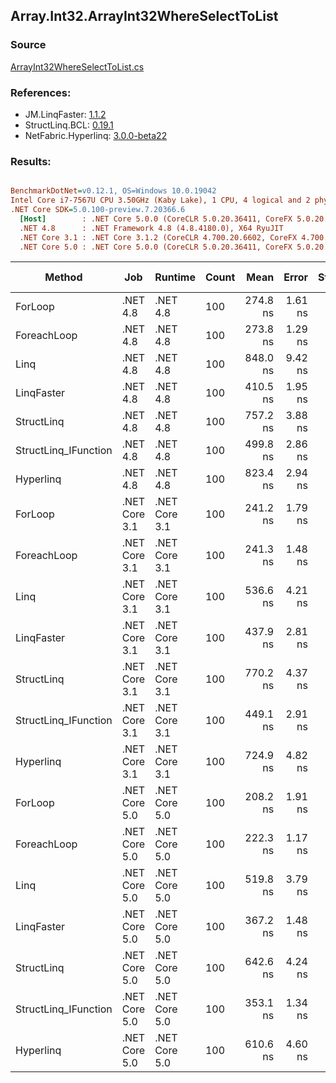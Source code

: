 ﻿## Array.Int32.ArrayInt32WhereSelectToList

### Source
[ArrayInt32WhereSelectToList.cs](../LinqBenchmarks/Array/Int32/ArrayInt32WhereSelectToList.cs)

### References:
- JM.LinqFaster: [1.1.2](https://www.nuget.org/packages/JM.LinqFaster/1.1.2)
- StructLinq.BCL: [0.19.1](https://www.nuget.org/packages/StructLinq.BCL/0.19.1)
- NetFabric.Hyperlinq: [3.0.0-beta22](https://www.nuget.org/packages/NetFabric.Hyperlinq/3.0.0-beta22)

### Results:
``` ini

BenchmarkDotNet=v0.12.1, OS=Windows 10.0.19042
Intel Core i7-7567U CPU 3.50GHz (Kaby Lake), 1 CPU, 4 logical and 2 physical cores
.NET Core SDK=5.0.100-preview.7.20366.6
  [Host]        : .NET Core 5.0.0 (CoreCLR 5.0.20.36411, CoreFX 5.0.20.36411), X64 RyuJIT
  .NET 4.8      : .NET Framework 4.8 (4.8.4180.0), X64 RyuJIT
  .NET Core 3.1 : .NET Core 3.1.2 (CoreCLR 4.700.20.6602, CoreFX 4.700.20.6702), X64 RyuJIT
  .NET Core 5.0 : .NET Core 5.0.0 (CoreCLR 5.0.20.36411, CoreFX 5.0.20.36411), X64 RyuJIT


```
|               Method |           Job |       Runtime | Count |     Mean |   Error |  StdDev | Ratio | RatioSD |  Gen 0 | Gen 1 | Gen 2 | Allocated | Code Size | CacheMisses/Op | BranchMispredictions/Op |
|--------------------- |-------------- |-------------- |------ |---------:|--------:|--------:|------:|--------:|-------:|------:|------:|----------:|----------:|---------------:|------------------------:|
|              ForLoop |      .NET 4.8 |      .NET 4.8 |   100 | 274.8 ns | 1.61 ns | 1.35 ns |  1.00 |    0.00 | 0.3133 |     - |     - |     658 B |     199 B |              1 |                       1 |
|          ForeachLoop |      .NET 4.8 |      .NET 4.8 |   100 | 273.8 ns | 1.29 ns | 1.21 ns |  1.00 |    0.01 | 0.3133 |     - |     - |     658 B |     199 B |              1 |                       1 |
|                 Linq |      .NET 4.8 |      .NET 4.8 |   100 | 848.0 ns | 9.42 ns | 7.87 ns |  3.09 |    0.03 | 0.3633 |     - |     - |     762 B |    1418 B |              3 |                       3 |
|           LinqFaster |      .NET 4.8 |      .NET 4.8 |   100 | 410.5 ns | 1.95 ns | 1.73 ns |  1.49 |    0.01 | 0.4358 |     - |     - |     915 B |    1153 B |              1 |                       1 |
|           StructLinq |      .NET 4.8 |      .NET 4.8 |   100 | 757.2 ns | 3.88 ns | 3.44 ns |  2.76 |    0.02 | 0.1488 |     - |     - |     313 B |    1811 B |              2 |                       2 |
| StructLinq_IFunction |      .NET 4.8 |      .NET 4.8 |   100 | 499.8 ns | 2.86 ns | 2.23 ns |  1.82 |    0.01 | 0.1488 |     - |     - |     313 B |    1662 B |              1 |                       1 |
|            Hyperlinq |      .NET 4.8 |      .NET 4.8 |   100 | 823.4 ns | 2.94 ns | 2.60 ns |  3.00 |    0.02 | 0.1602 |     - |     - |     337 B |    1096 B |              2 |                       2 |
|              ForLoop | .NET Core 3.1 | .NET Core 3.1 |   100 | 241.2 ns | 1.79 ns | 1.68 ns |  0.88 |    0.01 | 0.3095 |     - |     - |     648 B |     223 B |              1 |                       0 |
|          ForeachLoop | .NET Core 3.1 | .NET Core 3.1 |   100 | 241.3 ns | 1.48 ns | 1.32 ns |  0.88 |    0.01 | 0.3095 |     - |     - |     648 B |     223 B |              1 |                       0 |
|                 Linq | .NET Core 3.1 | .NET Core 3.1 |   100 | 536.6 ns | 4.21 ns | 3.73 ns |  1.95 |    0.02 | 0.3595 |     - |     - |     752 B |    1608 B |              2 |                       2 |
|           LinqFaster | .NET Core 3.1 | .NET Core 3.1 |   100 | 437.9 ns | 2.81 ns | 2.63 ns |  1.60 |    0.01 | 0.4320 |     - |     - |     904 B |    1177 B |              2 |                       1 |
|           StructLinq | .NET Core 3.1 | .NET Core 3.1 |   100 | 770.2 ns | 4.37 ns | 3.88 ns |  2.80 |    0.02 | 0.1440 |     - |     - |     304 B |    1483 B |              2 |                       2 |
| StructLinq_IFunction | .NET Core 3.1 | .NET Core 3.1 |   100 | 449.1 ns | 2.91 ns | 2.58 ns |  1.63 |    0.01 | 0.1450 |     - |     - |     304 B |    1343 B |              2 |                       1 |
|            Hyperlinq | .NET Core 3.1 | .NET Core 3.1 |   100 | 724.9 ns | 4.82 ns | 4.03 ns |  2.64 |    0.03 | 0.1554 |     - |     - |     328 B |     860 B |              2 |                       2 |
|              ForLoop | .NET Core 5.0 | .NET Core 5.0 |   100 | 208.2 ns | 1.91 ns | 1.78 ns |  0.76 |    0.01 | 0.3097 |     - |     - |     648 B |     223 B |              1 |                       1 |
|          ForeachLoop | .NET Core 5.0 | .NET Core 5.0 |   100 | 222.3 ns | 1.17 ns | 1.03 ns |  0.81 |    0.01 | 0.3097 |     - |     - |     648 B |     223 B |              1 |                       0 |
|                 Linq | .NET Core 5.0 | .NET Core 5.0 |   100 | 519.8 ns | 3.79 ns | 3.16 ns |  1.89 |    0.02 | 0.3595 |     - |     - |     752 B |    1585 B |              2 |                       2 |
|           LinqFaster | .NET Core 5.0 | .NET Core 5.0 |   100 | 367.2 ns | 1.48 ns | 1.39 ns |  1.34 |    0.01 | 0.4320 |     - |     - |     904 B |    1148 B |              1 |                       1 |
|           StructLinq | .NET Core 5.0 | .NET Core 5.0 |   100 | 642.6 ns | 4.24 ns | 3.31 ns |  2.34 |    0.01 | 0.1450 |     - |     - |     304 B |    1555 B |              2 |                       2 |
| StructLinq_IFunction | .NET Core 5.0 | .NET Core 5.0 |   100 | 353.1 ns | 1.34 ns | 1.19 ns |  1.29 |    0.01 | 0.1450 |     - |     - |     304 B |    1389 B |              1 |                       1 |
|            Hyperlinq | .NET Core 5.0 | .NET Core 5.0 |   100 | 610.6 ns | 4.60 ns | 4.08 ns |  2.22 |    0.02 | 0.1564 |     - |     - |     328 B |     830 B |              2 |                       2 |
